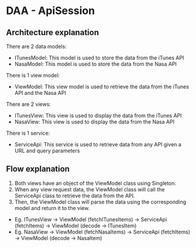# DAA - ApiSession

## Architecture explanation
There are 2 data models:
- ITunesModel: This model is used to store the data from the iTunes API
- NasaModel: This model is used to store the data from the Nasa API

There is 1 view model:
- ViewModel: This view model is used to retrieve the data from the iTunes API and the Nasa API

There are 2 views:
- ITunesView: This view is used to display the data from the iTunes API
- NasaView: This view is used to display the data from the Nasa API

There is 1 service:
- ServiceApi: This service is used to retrieve data from any API given a URL and query parameters

## Flow explanation
1. Both views have an object of the ViewModel class using Singleton.
2. When any view request data, the ViewModel class will call the ServiceApi class to retrieve the data from the API.
3. Then, the ViewModel class will parse the data using the corresponding model and return it to the view.

- Eg. ITunesView -> ViewModel (fetchITunesItems) -> ServiceApi (fetchItems) -> ViewModel (decode -> ITunesItem)
- Eg. NasaView -> ViewModel (fetchNasaItems) -> ServiceApi (fetchItems) -> ViewModel (decode -> NasaItem)
